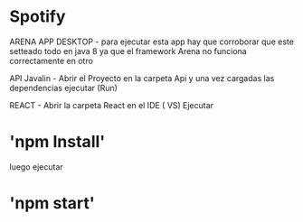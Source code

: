 # Spotify

ARENA APP DESKTOP -
para ejecutar esta app hay que corroborar que este setteado todo en java 8 ya que el framework Arena no funciona correctamente en otro

API Javalin -
Abrir el Proyecto en la carpeta Api y una vez cargadas las dependencias ejecutar (Run)

REACT -
Abrir la carpeta React en el IDE ( VS) 
Ejecutar 

# 'npm Install'

luego ejecutar

# 'npm start'
